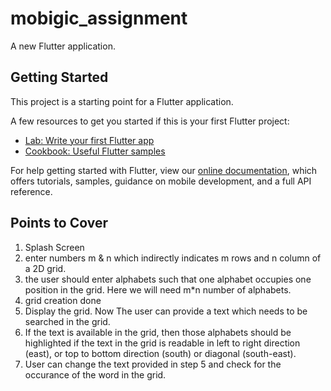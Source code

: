 # mobigic_assignment

A new Flutter application.

## Getting Started

This project is a starting point for a Flutter application.

A few resources to get you started if this is your first Flutter project:

- [Lab: Write your first Flutter app](https://flutter.dev/docs/get-started/codelab)
- [Cookbook: Useful Flutter samples](https://flutter.dev/docs/cookbook)

For help getting started with Flutter, view our
[online documentation](https://flutter.dev/docs), which offers tutorials,
samples, guidance on mobile development, and a full API reference.
## Points to Cover 

1. Splash Screen
2. enter numbers m & n which indirectly indicates m rows and n column of a 2D grid.
3. the user should enter alphabets such that one alphabet occupies one position in the grid. Here we will need m*n number of alphabets.
4. grid creation done
5. Display the grid. Now The user can provide a text which needs to be searched in the grid.
6. If the text is available in the grid, then those alphabets should be highlighted if the text in the grid is readable in left to right direction (east), or top to bottom direction (south) or diagonal (south-east).
7. User can change the text provided in step 5 and check for the occurance of the word in the grid.